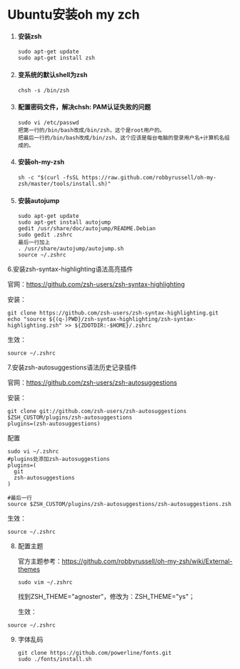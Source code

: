 # Ubuntu安装oh my zch

1. #### 安装zsh

   ```
   sudo apt-get update
   sudo apt-get install zsh
   ```

2. #### 变系统的默认shell为zsh

   ```
   chsh -s /bin/zsh
   ```

3. #### 配置密码文件，解决chsh: PAM认证失败的问题

   ```
   sudo vi /etc/passwd
   把第一行的/bin/bash改成/bin/zsh，这个是root用户的。
   把最后一行的/bin/bash改成/bin/zsh，这个应该是每台电脑的登录用户名+计算机名组成的。
   ```

4. #### 安装oh-my-zsh

   ```
   sh -c "$(curl -fsSL https://raw.github.com/robbyrussell/oh-my-zsh/master/tools/install.sh)"
   ```

5. #### 安装autojump

   ```
   sudo apt-get update
   sudo apt-get install autojump
   gedit /usr/share/doc/autojump/README.Debian
   sudo gedit .zshrc
   最后一行加上
   . /usr/share/autojump/autojump.sh
   source ~/.zshrc
   ```

6.安装zsh-syntax-highlighting语法高亮插件

官网：<https://github.com/zsh-users/zsh-syntax-highlighting>

安装：

```
git clone https://github.com/zsh-users/zsh-syntax-highlighting.git
echo "source ${(q-)PWD}/zsh-syntax-highlighting/zsh-syntax-highlighting.zsh" >> ${ZDOTDIR:-$HOME}/.zshrc
```

生效：

```
source ~/.zshrc
```

 7.安装zsh-autosuggestions语法历史记录插件

官网：<https://github.com/zsh-users/zsh-autosuggestions>

安装：

```
git clone git://github.com/zsh-users/zsh-autosuggestions $ZSH_CUSTOM/plugins/zsh-autosuggestions
plugins=(zsh-autosuggestions)
```

配置

```
sudo vi ~/.zshrc
#plugins处添加zsh-autosuggestions
plugins=(
  git
  zsh-autosuggestions
)

#最后一行
source $ZSH_CUSTOM/plugins/zsh-autosuggestions/zsh-autosuggestions.zsh
```

生效：

```
source ~/.zshrc
```

8. 配置主题

   官方主题参考：<https://github.com/robbyrussell/oh-my-zsh/wiki/External-themes>

   ```
   sudo vim ~/.zshrc
   ```

   找到ZSH_THEME="agnoster"，修改为：ZSH_THEME="ys"；

   生效：

```
source ~/.zshrc
```

9. 字体乱码

   ```
   git clone https://github.com/powerline/fonts.git
   sudo ./fonts/install.sh
   ```

   